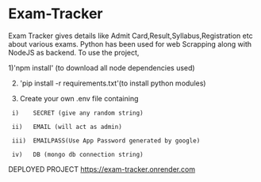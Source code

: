 # Exam-Tracker
Exam Tracker gives details like Admit Card,Result,Syllabus,Registration etc about various exams.
Python has been used for web Scrapping along with NodeJS as backend.
To use the project,

   1)'npm install' (to download all node dependencies used)
 
   2) 'pip install -r requirements.txt'(to install python modules)
  
   3) Create your own .env file containing


     i)    SECRET (give any random string)

     ii)   EMAIL (will act as admin)
     
     iii)  EMAILPASS(Use App Password generated by google)
     
     iv)   DB (mongo db connection string)

     


DEPLOYED PROJECT
 https://exam-tracker.onrender.com
